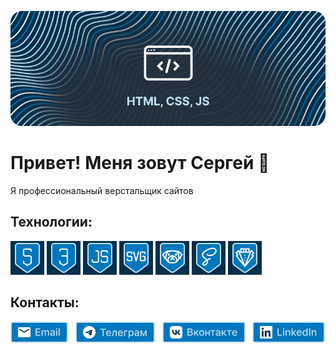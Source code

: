 ![Header](https://raw.githubusercontent.com/lorsalio7/lorsalio7/master/header-banner.png)

# Привет! Меня зовут Сергей :slightly_smiling_face:
Я профессиональный верстальщик сайтов

## Технологии:
![HTML](https://raw.githubusercontent.com/lorsalio7/lorsalio7/master/html-ic.jpg "HTML")  ![CSS](https://raw.githubusercontent.com/lorsalio7/lorsalio7/master/css-ic.jpg "CSS")  ![JS](https://raw.githubusercontent.com/lorsalio7/lorsalio7/master/js-ic.jpg "JS")  ![SVG](https://raw.githubusercontent.com/lorsalio7/lorsalio7/master/svg-ic.jpg "SVG")  ![PUG](https://raw.githubusercontent.com/lorsalio7/lorsalio7/master/pug-ic.jpg "PUG")  ![SASS](https://raw.githubusercontent.com/lorsalio7/lorsalio7/master/sass-ic.jpg "SASS")  ![STYLELINT](https://raw.githubusercontent.com/lorsalio7/lorsalio7/master/stylelint-ic.jpg "STYLELINT")

## Контакты:

<a href="mailto:erega74@gmail.com" target="_blank" title="Написать электронное письмо"><img src="https://raw.githubusercontent.com/lorsalio7/lorsalio7/master/email-ic.png"></a> &nbsp; <a href="https://t.me/sezak74" target="_blank" title="Я в Телеграм"><img src="https://raw.githubusercontent.com/lorsalio7/lorsalio7/master/telegram-ic.png"></a> &nbsp; <a href="https://vk.com/id614911269" target="_blank" title="Я в ВК"><img src="https://raw.githubusercontent.com/lorsalio7/lorsalio7/master/vk-ic.png"></a> &nbsp; <a href="https://www.linkedin.com/in/sezak/" target="_blank" title="Я в LinkedIn"><img src="https://raw.githubusercontent.com/lorsalio7/lorsalio7/master/linkedin-ic.png"></a>
<!--
**lorsalio7/lorsalio7** is a ✨ _special_ ✨ repository because its `README.md` (this file) appears on your GitHub profile.

Here are some ideas to get you started:

- 🔭 I’m currently working on ...
- 🌱 I’m currently learning ...
- 👯 I’m looking to collaborate on ...
- 🤔 I’m looking for help with ...
- 💬 Ask me about ...
- 📫 How to reach me: ...
- 😄 Pronouns: ...
- ⚡ Fun fact: ...
-->
